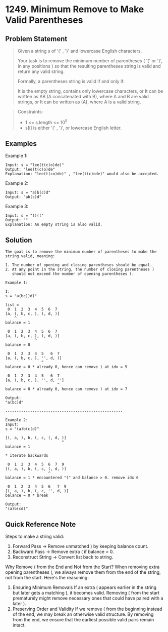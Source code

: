 # 1249. Minimum Remove to Make Valid Parentheses

## Problem Statement

> Given a string s of '(' , ')' and lowercase English characters.
>
> Your task is to remove the minimum number of parentheses ( '(' or ')', in any positions ) so that the resulting parentheses string is valid and return any valid string.
>
> Formally, a parentheses string is valid if and only if:
>
> It is the empty string, contains only lowercase characters, or
> It can be written as AB (A concatenated with B), where A and B are valid strings, or
> It can be written as (A), where A is a valid string.

> Constraints:
>
> - 1 <= s.length <= 10<sup>5</sup>
> - s[i] is either '(' , ')', or lowercase English letter.

## Examples

Example 1:

```
Input: s = "lee(t(c)o)de)"
Output: "lee(t(c)o)de"
Explanation: "lee(t(co)de)" , "lee(t(c)ode)" would also be accepted.
```

Example 2:

```
Input: s = "a)b(c)d"
Output: "ab(c)d"
```

Example 3:

```
Input: s = "))(("
Output: ""
Explanation: An empty string is also valid.
```

## Solution

```
The goal is to remove the minimum number of parentheses to make the string valid, meaning:

1. The number of opening and closing parentheses should be equal.
2. At any point in the string, the number of closing parentheses )
   should not exceed the number of opening parentheses (.

Example 1:

I:
s = "a(bc))d)"

list =
 0  1  2  3  4  5  6  7
[a, (, b, c, ), ), d, )]
    ^
balance = 1

 0  1  2  3  4  5  6  7
[a, (, b, c, ), ), d, )]
             ^
balance = 0

 0  1  2  3  4  5   6  7
[a, (, b, c, ), '', d, )]
                ^
balance = 0 * already 0, hence can remove ) at idx = 5

 0  1  2  3  4  5   6  7
[a, (, b, c, ), '', d, '']
                       ^
balance = 0 * already 0, hence can remove ) at idx = 7

Output:
"a(bc)d"

----------------------------------------------------

Example 2:
Input:
s = "(a)b(c(d)"

[(, a, ), b, (, c, (, d, )]
                         ^
balance = 1

* iterate backwards

 0  1  2  3  4  5  6  7  9
[(, a, ), b, (, c, (, d, )]
                   ^
balance = 1 * encountered "(" and balance > 0. remove idx 6

 0  1  2  3  4  5  6   7  9
[(, a, ), b, (, c, '', d, )]
balance = 0 * break

Output:
"(a)b(cd)"
```

## Quick Reference Note

Steps to make a string valid:

1. Forward Pass → Remove unmatched ) by keeping balance count.
2. Backward Pass → Remove extra ( if balance > 0.
3. Reconstruct String → Convert list back to string.

Why Remove ( from the End and Not from the Start?
When removing extra opening parentheses (, we always remove them from the end of the string, not from the start. Here's the reasoning:

1. Ensuring Minimum Removals
   If an extra ( appears earlier in the string but later gets a matching ), it becomes valid.
   Removing ( from the start prematurely might remove necessary ones that could have paired with a later ).
2. Preserving Order and Validity
   If we remove ( from the beginning instead of the end, we may break an otherwise valid structure.
   By removing from the end, we ensure that the earliest possible valid pairs remain intact.
